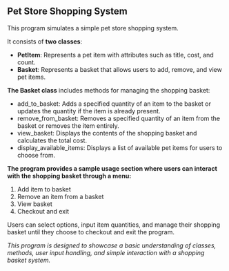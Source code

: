 ## **Pet Store Shopping System**

This program simulates a simple pet store shopping system.

It consists of **two classes**:
- **PetItem**: Represents a pet item with attributes such as title, cost, and count.
- **Basket**: Represents a basket that allows users to add, remove, and view pet items.

**The Basket class** includes methods for managing the shopping basket:
- add_to_basket: Adds a specified quantity of an item to the basket or updates the quantity if the item is already present.
- remove_from_basket: Removes a specified quantity of an item from the basket or removes the item entirely.
- view_basket: Displays the contents of the shopping basket and calculates the total cost.
- display_available_items: Displays a list of available pet items for users to choose from.

**The program provides a sample usage section where users can interact with the shopping basket through a menu:**
1. Add item to basket
2. Remove an item from a basket
3. View basket
4. Checkout and exit

Users can select options, input item quantities, and manage their shopping basket until they choose to checkout and exit the program.

_This program is designed to showcase a basic understanding of classes, methods, user input handling, and simple interaction with a shopping basket system._
